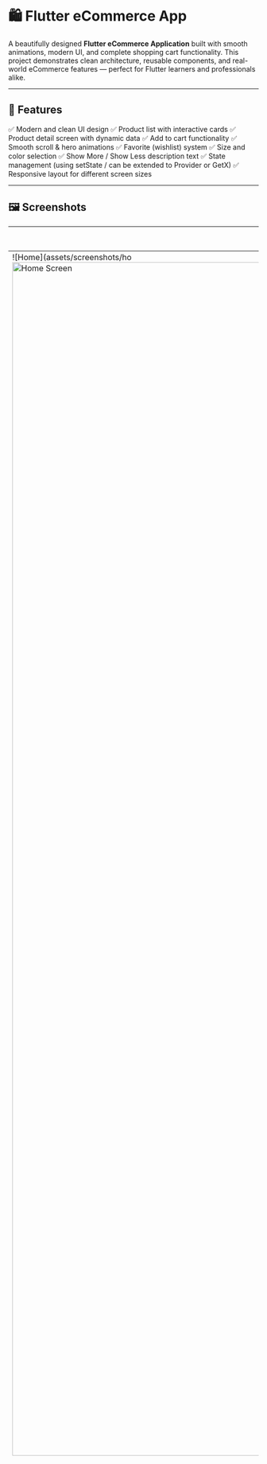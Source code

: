 # 🛍️ Flutter eCommerce App

A beautifully designed **Flutter eCommerce Application** built with smooth animations, modern UI, and complete shopping cart functionality.
This project demonstrates clean architecture, reusable components, and real-world eCommerce features — perfect for Flutter learners and professionals alike.

---

## 🚀 Features

✅ Modern and clean UI design
✅ Product list with interactive cards
✅ Product detail screen with dynamic data
✅ Add to cart functionality
✅ Smooth scroll & hero animations
✅ Favorite (wishlist) system
✅ Size and color selection
✅ Show More / Show Less description text
✅ State management (using setState / can be extended to Provider or GetX)
✅ Responsive layout for different screen sizes

---

## 🖼️ Screenshots

| Home Screen                          | Product Detail                           | Cart Screen                          |
| ------------------------------------ | ---------------------------------------- | ------------------------------------ |
| ![Home](assets/screenshots/ho<img width="1160" height="2400" alt="Home Screen" src="https://github.com/user-attachments/assets/31396261-7a70-405e-976b-07ae29ca0f09" />
me.png) | ![Detail](assets/screens<img width="1160" height="2400" alt="Product Detail" src="https://github.com/user-attachments/assets/603a297c-8aaf-4f65-b68b-94c21134c5bc" />
hots/detail.png) | ![Cart](assets/screen<img width="1160" height="2400" alt="Cart Screen" src="https://github.com/user-attachments/assets/52047f4f-2567-415e-9bf7-522031500e4b" />
shots/cart.png) |

---

## 🧩 Folder Structure

```
lib/
│
├── components/
│   ├── icon_box.dart
│   ├── product_card.dart
│   ├── product_info.dart
│   ├── thumbnail_list.dart
│
├── model/
│   └── app_data.dart
│
├── theme/
│   └── app_color.dart
│
└── screens/
    ├── home_page.dart
    ├── product_detail_page.dart
    └── cart_page.dart
```

---

## ⚙️ Setup Instructions

Follow these simple steps to run the project locally:

1. **Clone the repository**

   ```bash
   git clone https://github.com/yourusername/flutter-ecommerce-app.git
   ```

2. **Navigate to the project directory**

   ```bash
   cd flutter-ecommerce-app
   ```

3. **Get dependencies**

   ```bash
   flutter pub get
   ```

4. **Run the app**

   ```bash
   flutter run
   ```

---

## 🧠 Technologies Used

* **Flutter** — UI Framework
* **Dart** — Programming Language
* **Material Design** — Design System
* **Custom Components** — Reusable Widgets

---

## 🌟 Future Improvements

* Firebase authentication & database
* Product filtering and sorting
* Checkout system with payment gateway
* Dark mode support
* Provider / Riverpod for state management

---

## 👨‍💻 Author

**Muhammad Abdullah**
📍 Bahawalpur, Pakistan
💌 [mianabdullah56204@gmail.com](mailto:mianabdullah56204@gmail.com)
💻 [GitHub Profile](https://github.com/yourusername)

---

## 🪪 License

This project is licensed under the **MIT License** — feel free to use and modify it for personal or educational purposes.

---

> 💬 *"Design with passion, build with Flutter!"*

